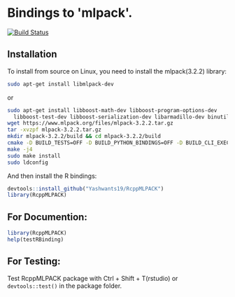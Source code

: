 # Bindings to 'mlpack'.
[![Build Status](https://travis-ci.com/Yashwants19/RcppMLPACK.svg?branch=master)](https://travis-ci.com/github/Yashwants19/RcppMLPACK)
## Installation

To install from source on Linux, you need to install the mlpack(3.2.2) library:

```sh
sudo apt-get install libmlpack-dev
```
or 

```sh
sudo apt-get install libboost-math-dev libboost-program-options-dev
  libboost-test-dev libboost-serialization-dev libarmadillo-dev binutils-dev
wget https://www.mlpack.org/files/mlpack-3.2.2.tar.gz
tar -xvzpf mlpack-3.2.2.tar.gz
mkdir mlpack-3.2.2/build && cd mlpack-3.2.2/build
cmake -D BUILD_TESTS=OFF -D BUILD_PYTHON_BINDINGS=OFF -D BUILD_CLI_EXECUTABLES=OFF ../
make -j4
sudo make install
sudo ldconfig
```

And then install the R bindings:

```r
devtools::install_github("Yashwants19/RcppMLPACK")
library(RcppMLPACK)
```

## For Documention:

```r
library(RcppMLPACK)
help(testRBinding)
```

## For Testing:

Test RcppMLPACK package with Ctrl + Shift + T(rstudio) or `devtools::test()` in the package folder.


